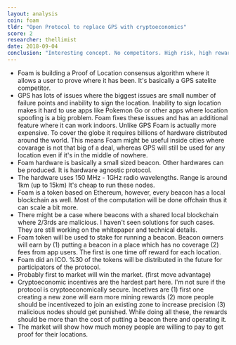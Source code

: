 ```yaml
---
layout: analysis
coin: foam
tldr: "Open Protocol to replace GPS with cryptoeconomics"
score: 2
researcher: thellimist
date: 2018-09-04
conclusion: "Interesting concept. No competitors. High risk, high reward potential"
---
```



- Foam is building a Proof of Location consensus algorithm where it allows a user to prove where it has been. It's basically a GPS satelite competitor.
- GPS has lots of issues where the biggest issues are small number of failure points and inability to sign the location. Inability to sign location makes it hard to use apps like Pokemon Go or other apps where location spoofing is a big problem. Foam fixes these issues and has an additional feature where it can work indoors. Unlike GPS Foam is actually more expensive. To cover the globe it requires billions of hardware distributed around the world. This means Foam might be useful inside cities where covarage is not that big of a deal, whereas GPS will still be used for any location even if it's in the middle of nowhere.
- Foam hardware is basically a small sized beacon. Other hardwares can be produced. It is hardware agnostic protocol.
- The hardware uses 150 MHz - 1GHz radio wavelengths. Range is around 1km (up to 15km) It's cheap to run these nodes.
- Foam is a token based on Ethereum, however, every beacon has a local blockchain as well. Most of the computation will be done offchain thus it can scale a bit more. 
- There might be a case where beacons with a shared local blockchain where 2/3rds are malicious. I haven't seen solutions for such cases. They are still working on the whitepaper and technical details.
- Foam token will be used to stake for running a beacon. Beacon owners will earn by (1) putting a beacon in a place which has no coverage (2) fees from app users. The first is one time off reward for each location. 
- Foam did an ICO. %30 of the tokens will be distributed in the future for participators of the protocol.
- Probably first to market will win the market. (first move advantage)
- Cryptoeconomic incentives are the hardest part here. I'm not sure if the protocol is cryptoeconomically secure. Incetives are (1) first one creating a new zone will earn more mining rewards (2) more people should be incentivezed to join an existing zone to increase precision (3) malicious nodes should get punished. While doing all these, the rewards should be more than the cost of putting a beacon there and operating it. 
- The market will show how much money people are willing to pay to get proof for their locations. 
